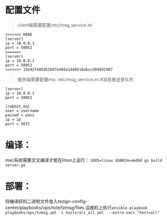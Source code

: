 # 配置文件
>client端需要配置/etc/msg_service.ini
```
<<<<<<< HEAD
[server]
ip = 10.0.0.1
port = 50052
=======
[server]  
ip = 10.0.0.1 
port = 50052 
>>>>>>> 15a92fe05d52b97e466a1446518abccd94502987
```

>服务端需要配置mq: /etc/msg_service.ini    #消息推送至队列
```
[server]
ip = 10.0.0.1
port = 50052

[rabbit_mq]
user = username
passwd = pass
ip = ip
port = 5672
```


# 编译：
mac系统需要交叉编译才能在linux上运行：
```GOOS=linux GOARCH=amd64 go build server.go```

# 部署：
将编译好的二进制文件放入tezign-config-center/playbooks/ops/role/tzmsg/files
运维机上执行```ansible-playbook playbooks/ops/tzmsg.yml -i hosts/ali_all.yml  --extra-vars "host=all"```
